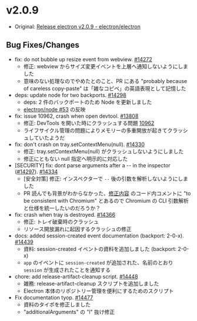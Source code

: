 # v2.0.9

* Original: [Release electron v2.0.9 - electron/electron](https://github.com/electron/electron/releases/tag/v2.0.9)

## Bug Fixes/Changes

* fix: do not bubble up resize event from webview. [#14272](https://github.com/electron/electron/pull/14272)
  * 修正: webview からサイズ変更イベントを上層へ通知しないようにしました
  * 意味のない処理なのでやめたとのこと、PR にある "probably because of careless copy-paste" は「雑なコピペ」の英語表現として記憶した
* deps: update node for two backports. [#14298](https://github.com/electron/electron/pull/14298)
  * deps: 2 件のバックポートのため Node を更新しました
  * [electron/node
 #53](https://github.com/electron/node/pull/53) の反映
* fix: issue 10962, crash when open devtool. [#13808](https://github.com/electron/electron/pull/13808)
  * 修正: DevTools を開いた時にクラッシュする問題 [10962](https://github.com/electron/electron/issues/10962)
  * ライフサイクル管理の問題によりメモリーの多重開放が起きてクラッシュしていたようだ
* fix: don't crash on tray.setContextMenu(null). [#14330](https://github.com/electron/electron/pull/14330)
  * 修正: tray.setContextMenu(null) がクラッシュしないようにしました
  * 修正にともない null 指定へ明示的に対応した
* [SECURITY] fix: dont parse arguments after a -- in the inspector ([#14297](https://github.com/electron/electron/pull/14297)). [#14334](https://github.com/electron/electron/pull/14334)
  * [安全対策] 修正: インスペクターで `--` 後の引数を解析しないようにしました
  * PR 読んでも背景がわからなかった、[修正内容](https://github.com/electron/electron/pull/14297/files) のコード内コメントに "to be consistent with Chromium" とあるので Chromium の CLI 引数解析と仕様を統一したいのだろうか？
* fix: crash when tray is destroyed. [#14366](https://github.com/electron/electron/pull/14366)
  * 修正: トレイ破棄時のクラッシュ
  * リソース開放漏れに起因するクラッシュの修正
* docs: added session-created event documentation (backport: 2-0-x). [#14439](https://github.com/electron/electron/pull/14439)
  * 資料: session-created イベントの資料を追加しました (backport: 2-0-x)
  * `app` のイベントに `session-created` が追加された、名前のとおり `session` が生成されたことを通知する
* chore: add release-artifact-cleanup script. [#14448](https://github.com/electron/electron/pull/14448)
  * 雑務: release-artifact-cleanup スクリプトを追加しました
  * Electron 本体のリポジトリー管理を便利にするためのスクリプト
* Fix documentation tyop. [#14477](https://github.com/electron/electron/pull/14477)
  * 資料のタイポを修正しました
  * "additionalArguments" の "l" 抜け修正 

